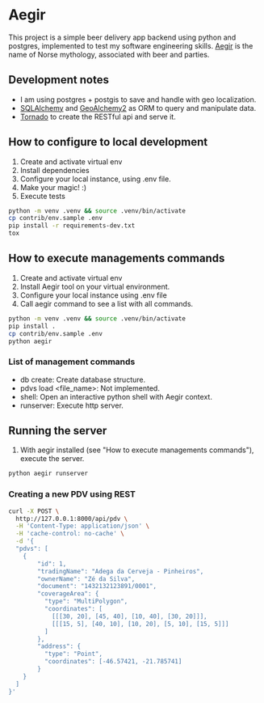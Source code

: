 # Aegir
This project is a simple beer delivery app backend using python and postgres, implemented to test my software engineering skills. [Aegir](https://en.wikipedia.org/wiki/%C3%86gir) is the name of Norse mythology, associated with beer and parties.

## Development notes
- I am using postgres + postgis to save and handle with geo localization.
- [SQLAlchemy](https://www.sqlalchemy.org/) and [GeoAlchemy2](https://geoalchemy-2.readthedocs.io/en/latest/) as ORM to query and manipulate data.
- [Tornado](https://www.tornadoweb.org/en/stable/) to create the RESTful api and serve it.  

## How to configure to local development
1. Create and activate virtual env
2. Install dependencies
3. Configure your local instance, using .env file.
3. Make your magic! :)
4. Execute tests

```bash
python -m venv .venv && source .venv/bin/activate
cp contrib/env.sample .env
pip install -r requirements-dev.txt
tox
```

## How to execute managements commands
1. Create and activate virtual env
1. Install Aegir tool on your virtual environment.
2. Configure your local instance using .env file
3. Call aegir command to see a list with all commands.

```bash
python -m venv .venv && source .venv/bin/activate
pip install .
cp contrib/env.sample .env
python aegir
``` 

### List of management commands
- db create: Create database structure.
- pdvs load <file_name>: Not implemented.
- shell: Open an interactive python shell with Aegir context.
- runserver: Execute http server. 

## Running the server
1. With aegir installed (see "How to execute managements commands"), execute the server.
```bash
python aegir runserver
```

### Creating a new PDV using REST
```bash
curl -X POST \
  http://127.0.0.1:8000/api/pdv \
  -H 'Content-Type: application/json' \
  -H 'cache-control: no-cache' \
  -d '{
  "pdvs": [ 
    {
        "id": 1, 
        "tradingName": "Adega da Cerveja - Pinheiros",
        "ownerName": "Zé da Silva",
        "document": "1432132123891/0001",
        "coverageArea": { 
          "type": "MultiPolygon", 
          "coordinates": [
            [[[30, 20], [45, 40], [10, 40], [30, 20]]], 
            [[[15, 5], [40, 10], [10, 20], [5, 10], [15, 5]]]
          ]
        },
        "address": { 
          "type": "Point",
          "coordinates": [-46.57421, -21.785741]
        }
    }
  ]
}'
```
